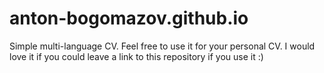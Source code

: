 # anton-bogomazov.github.io
Simple multi-language CV. Feel free to use it for your personal CV.
I would love it if you could leave a link to this repository if you use it :)
